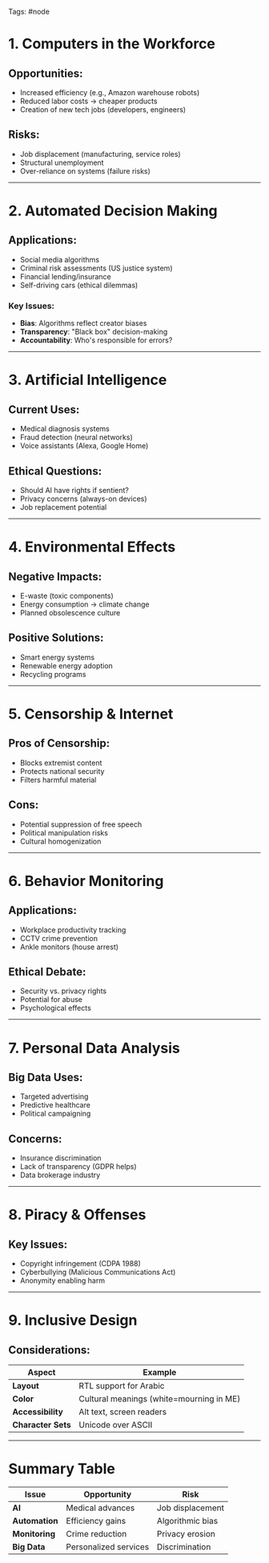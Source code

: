 Tags: #node 
# 1. Computers in the Workforce
## Opportunities:
- Increased efficiency (e.g., Amazon warehouse robots)
- Reduced labor costs → cheaper products
- Creation of new tech jobs (developers, engineers)
## Risks:
- Job displacement (manufacturing, service roles)
- Structural unemployment
- Over-reliance on systems (failure risks)
---
# 2. Automated Decision Making
## Applications:
- Social media algorithms
- Criminal risk assessments (US justice system)
- Financial lending/insurance
- Self-driving cars (ethical dilemmas)
### Key Issues:
- **Bias**: Algorithms reflect creator biases
- **Transparency**: "Black box" decision-making
- **Accountability**: Who's responsible for errors?
---
# 3. Artificial Intelligence
## Current Uses:
- Medical diagnosis systems
- Fraud detection (neural networks)
- Voice assistants (Alexa, Google Home)
## Ethical Questions:
- Should AI have rights if sentient?
- Privacy concerns (always-on devices)
- Job replacement potential
---
# 4. Environmental Effects
## Negative Impacts:
- E-waste (toxic components)
- Energy consumption → climate change
- Planned obsolescence culture
## Positive Solutions:
- Smart energy systems
- Renewable energy adoption
- Recycling programs
---
# 5. Censorship & Internet
## Pros of Censorship:
- Blocks extremist content
- Protects national security
- Filters harmful material
## Cons:
- Potential suppression of free speech
- Political manipulation risks
- Cultural homogenization
---
# 6. Behavior Monitoring
## Applications:
- Workplace productivity tracking
- CCTV crime prevention
- Ankle monitors (house arrest)
## Ethical Debate:
- Security vs. privacy rights
- Potential for abuse
- Psychological effects
---
# 7. Personal Data Analysis
## Big Data Uses:
- Targeted advertising
- Predictive healthcare
- Political campaigning
## Concerns:
- Insurance discrimination
- Lack of transparency (GDPR helps)
- Data brokerage industry
---
# 8. Piracy & Offenses
## Key Issues:
- Copyright infringement (CDPA 1988)
- Cyberbullying (Malicious Communications Act)
- Anonymity enabling harm
---
# 9. Inclusive Design
## Considerations:
| Aspect | Example |
|--------|---------|
| **Layout** | RTL support for Arabic |
| **Color** | Cultural meanings (white=mourning in ME) |
| **Accessibility** | Alt text, screen readers |
| **Character Sets** | Unicode over ASCII |

---
# Summary Table
| Issue | Opportunity | Risk |
|-------|------------|------|
| **AI** | Medical advances | Job displacement |
| **Automation** | Efficiency gains | Algorithmic bias |
| **Monitoring** | Crime reduction | Privacy erosion |
| **Big Data** | Personalized services | Discrimination |
